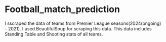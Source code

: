 # Football_match_prediction
I sscraped the data of teams from Premier League seasons(2024(ongoing) - 2021).
I used BeautifulSoup for scraping this data.
This data includes Standing Table and Shooting stats of all teams.
